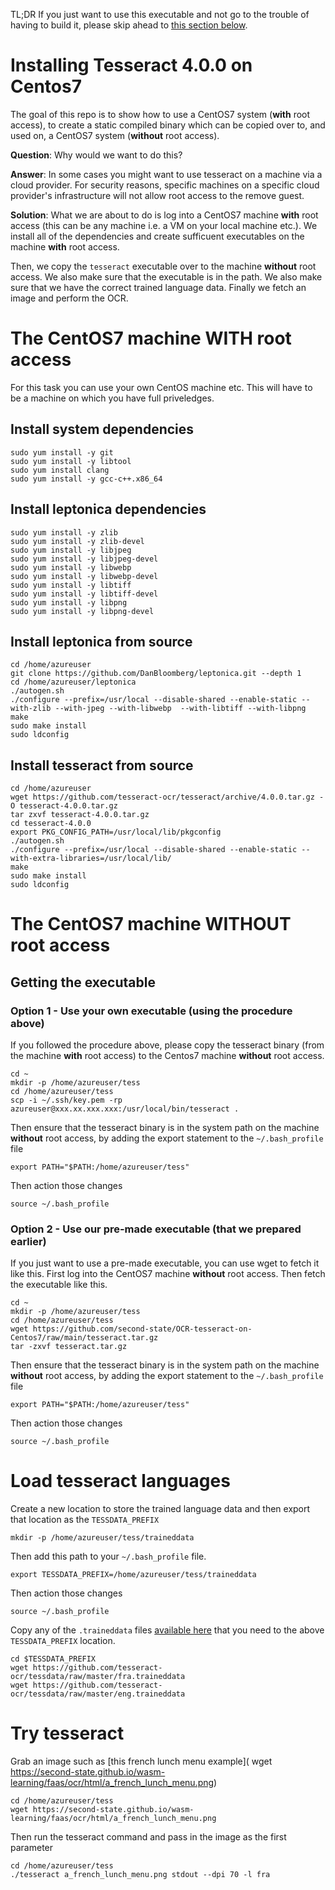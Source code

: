 TL;DR
If you just want to use this executable and not go to the trouble of having to build it, please skip ahead to [this section below](https://github.com/second-state/OCR-tesseract-on-Centos7#option-2---use-our-pre-made-executable-that-we-prepared-earlier).

# Installing Tesseract 4.0.0 on Centos7
The goal of this repo is to show how to use a CentOS7 system (**with** root access), to create a static compiled binary which can be copied over to, and used on, a CentOS7 system (**without** root access). 

**Question**: Why would we want to do this?

**Answer**: In some cases you might want to use tesseract on a machine via a cloud provider. For security reasons, specific machines on a specific cloud provider's infrastructure will not allow root access to the remove guest.

**Solution**: What we are about to do is log into a CentOS7 machine **with** root access (this can be any machine i.e. a VM on your local machine etc.). We install all of the dependencies and create sufficuent executables on the machine **with** root access. 

Then, we copy the `tesseract` executable over to the machine **without** root access. We also make sure that the executable is in the path. We also make sure that we have the correct trained language data. Finally we fetch an image and perform the OCR.

# The CentOS7 machine WITH root access 
For this task you can use your own CentOS machine etc. This will have to be a machine on which you have full priveledges.

## Install system dependencies
```
sudo yum install -y git
sudo yum install -y libtool
sudo yum install clang
sudo yum install -y gcc-c++.x86_64
```

## Install leptonica dependencies
```
sudo yum install -y zlib
sudo yum install -y zlib-devel
sudo yum install -y libjpeg
sudo yum install -y libjpeg-devel
sudo yum install -y libwebp
sudo yum install -y libwebp-devel
sudo yum install -y libtiff
sudo yum install -y libtiff-devel
sudo yum install -y libpng
sudo yum install -y libpng-devel
```

## Install leptonica from source
```
cd /home/azureuser
git clone https://github.com/DanBloomberg/leptonica.git --depth 1
cd /home/azureuser/leptonica
./autogen.sh
./configure --prefix=/usr/local --disable-shared --enable-static --with-zlib --with-jpeg --with-libwebp  --with-libtiff --with-libpng
make
sudo make install
sudo ldconfig
```

## Install tesseract from source
```
cd /home/azureuser
wget https://github.com/tesseract-ocr/tesseract/archive/4.0.0.tar.gz -O tesseract-4.0.0.tar.gz
tar zxvf tesseract-4.0.0.tar.gz
cd tesseract-4.0.0
export PKG_CONFIG_PATH=/usr/local/lib/pkgconfig
./autogen.sh
./configure --prefix=/usr/local --disable-shared --enable-static --with-extra-libraries=/usr/local/lib/
make
sudo make install
sudo ldconfig
```

# The CentOS7 machine WITHOUT root access 

## Getting the executable

### Option 1 - Use your own executable (using the procedure above)
If you followed the procedure above, please copy the tesseract binary (from the machine **with** root access) to the Centos7 machine **without** root access. 
```
cd ~
mkdir -p /home/azureuser/tess
cd /home/azureuser/tess
scp -i ~/.ssh/key.pem -rp azureuser@xxx.xx.xxx.xxx:/usr/local/bin/tesseract .
```
Then ensure that the tesseract binary is in the system path on the machine **without** root access, by adding the export statement to the `~/.bash_profile` file
```
export PATH="$PATH:/home/azureuser/tess"
```
Then action those changes
```
source ~/.bash_profile
```

### Option 2 - Use our pre-made executable (that we prepared earlier)
If you just want to use a pre-made executable, you can use wget to fetch it like this. First log into the CentOS7 machine **without** root access. Then fetch the executable like this.
```
cd ~
mkdir -p /home/azureuser/tess
cd /home/azureuser/tess
wget https://github.com/second-state/OCR-tesseract-on-Centos7/raw/main/tesseract.tar.gz
tar -zxvf tesseract.tar.gz
```

Then ensure that the tesseract binary is in the system path on the machine **without** root access, by adding the export statement to the `~/.bash_profile` file
```
export PATH="$PATH:/home/azureuser/tess"
```
Then action those changes
```
source ~/.bash_profile
```

# Load tesseract languages
Create a new location to store the trained language data and then export that location as the `TESSDATA_PREFIX`
```
mkdir -p /home/azureuser/tess/traineddata
```
Then add this path to your `~/.bash_profile` file.
```
export TESSDATA_PREFIX=/home/azureuser/tess/traineddata
```
Then action those changes
```
source ~/.bash_profile
```

Copy any of the `.traineddata` files [available here](https://github.com/tesseract-ocr/tessdata) that you need to the above `TESSDATA_PREFIX` location.
```
cd $TESSDATA_PREFIX
wget https://github.com/tesseract-ocr/tessdata/raw/master/fra.traineddata
wget https://github.com/tesseract-ocr/tessdata/raw/master/eng.traineddata
```

# Try tesseract
Grab an image such as [this french lunch menu example]( wget https://second-state.github.io/wasm-learning/faas/ocr/html/a_french_lunch_menu.png)
```
cd /home/azureuser/tess
wget https://second-state.github.io/wasm-learning/faas/ocr/html/a_french_lunch_menu.png
```
Then run the tesseract command and pass in the image as the first parameter 
```
cd /home/azureuser/tess
./tesseract a_french_lunch_menu.png stdout --dpi 70 -l fra
```

